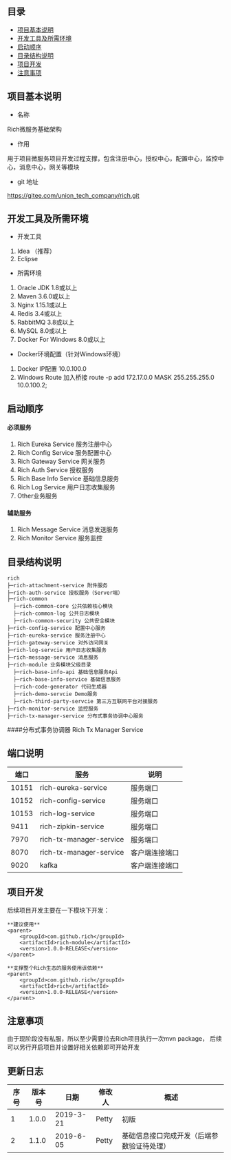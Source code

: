 ## 目录

- [项目基本说明](#项目基本说明)
- [开发工具及所需环境](#开发工具及所需环境)
- [启动顺序](#启动顺序)
- [目录结构说明](#目录结构说明)
- [项目开发](#项目开发)
- [注意事项](#注意事项)

## 项目基本说明

- 名称

Rich微服务基础架构

- 作用

用于项目微服务项目开发过程支撑，包含注册中心，授权中心，配置中心，监控中心，消息中心，网关等模块
 
- git 地址

https://gitee.com/union_tech_company/rich.git

## 开发工具及所需环境

- 开发工具

1. Idea （推荐）
2. Eclipse

- 所需环境

1. Oracle JDK 1.8或以上
2. Maven 3.6.0或以上
3. Nginx 1.15.1或以上
4. Redis 3.4或以上
5. RabbitMQ 3.8或以上
5. MySQL 8.0或以上
6. Docker For Windows 8.0或以上

- Docker环境配置（针对Windows环境）
1. Docker IP配置 10.0.100.0
2. Windows Route 加入桥接 route -p add 172.17.0.0 MASK 255.255.255.0 10.0.100.2;

## 启动顺序
#### 必须服务
1. Rich Eureka Service 服务注册中心
2. Rich Config Service 服务配置中心
2. Rich Gateway Service 网关服务
3. Rich Auth Service 授权服务
4. Rich Base Info Service 基础信息服务
5. Rich Log Service 用户日志收集服务
6. Other业务服务
#### 辅助服务
1. Rich Message Service 消息发送服务
2. Rich Monitor Service 服务监控

## 目录结构说明

```
rich
├─rich-attachment-service 附件服务
├─rich-auth-service 授权服务（Server端）
├─rich-common
  ├─rich-common-core 公共依赖核心模块
  ├─rich-common-log 公共日志模块
  ├─rich-common-security 公共安全模块
├─rich-config-service 配置中心服务
├─rich-eureka-service 服务注册中心
├─rich-gateway-service 对外访问网关
├─rich-log-servcie 用户日志收集服务
├─rich-message-service 消息服务
├─rich-module 业务模块父级目录
  ├─rich-base-info-api 基础信息服务Api
  ├─rich-base-info-service 基础信息服务
  ├─rich-code-generator 代码生成器
  ├─rich-demo-servcie Demo服务
  ├─rich-third-party-servcie 第三方互联网平台对接服务
├─rich-monitor-service 监控服务
├─rich-tx-manager-service 分布式事务协调中心服务
```

####分布式事务协调器
Rich Tx Manager Service

## 端口说明

端口  | 服务  | 说明
--- | ---  | --- 
10151 | rich-eureka-service | 服务端口
10152 | rich-config-service | 服务端口
10153 | rich-log-service | 服务端口
9411 | rich-zipkin-service | 服务端口
7970 | rich-tx-manager-service | 服务端口
8070 | rich-tx-manager-service | 客户端连接端口
9020 | kafka | 客户端连接端口

## 项目开发
后续项目开发主要在一下模块下开发：
~~~
**建议使用**
<parent>
    <groupId>com.github.rich</groupId>
    <artifactId>rich-module</artifactId>
    <version>1.0.0-RELEASE</version>
</parent>

**支撑整个Rich生态的服务使用该依赖**
<parent>
    <groupId>com.github.rich</groupId>
    <artifactId>rich</artifactId>
    <version>1.0.0-RELEASE</version>
</parent>
~~~

## 注意事项
由于现阶段没有私服，所以至少需要拉去Rich项目执行一次mvn package，
后续可以另行开启项目并设置好相关依赖即可开始开发

## 更新日志

序号  | 版本号 | 日期 | 修改人 | 概述
--- | --- | --- | --- | ---
1 | 1.0.0 | 2019-3-21 | Petty | 初版
2 | 1.1.0 | 2019-6-05 | Petty | 基础信息接口完成开发（后端参数验证待处理）





